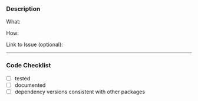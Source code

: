 ### Description

What:

How:

Link to Issue (optional):

---

### Code Checklist

- [ ] tested
- [ ] documented
- [ ] dependency versions consistent with other packages
